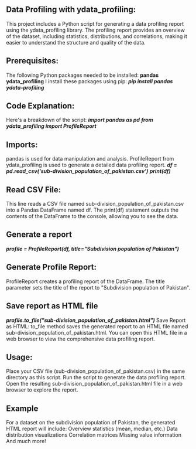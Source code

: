 ## Data Profiling with ydata_profiling:
This project includes a Python script for generating a data profiling report using the ydata_profiling library. The profiling report provides an overview of the dataset, including statistics, distributions, and correlations, making it easier to understand the structure and quality of the data.
## Prerequisites:
The following Python packages needed to be installed:
**pandas**
**ydata_profiling**
I install these packages using pip:
***pip install pandas ydata-profiling***
## Code Explanation:
Here's a breakdown of the script:
***import pandas as pd***
***from ydata_profiling import ProfileReport***
## Imports:
pandas is used for data manipulation and analysis.
ProfileReport from ydata_profiling is used to generate a detailed data profiling report.
***df = pd.read_csv('sub-division_population_of_pakistan.csv')***
***print(df)***
## Read CSV File:
This line reads a CSV file named sub-division_population_of_pakistan.csv into a Pandas DataFrame named df.
The print(df) statement outputs the contents of the DataFrame to the console, allowing you to see the data.
## Generate a report
***profile = ProfileReport(df, title="Subdivision population of Pakistan")***
## Generate Profile Report:
ProfileReport creates a profiling report of the DataFrame.
The title parameter sets the title of the report to "Subdivision population of Pakistan".
## Save report as HTML file
***profile.to_file("sub-division_population_of_pakistan.html")***
Save Report as HTML:
to_file method saves the generated report to an HTML file named sub-division_population_of_pakistan.html.
You can open this HTML file in a web browser to view the comprehensive data profiling report.
## Usage:
Place your CSV file (sub-division_population_of_pakistan.csv) in the same directory as this script.
Run the script to generate the data profiling report.
Open the resulting sub-division_population_of_pakistan.html file in a web browser to explore the report.
## Example
For a dataset on the subdivision population of Pakistan, the generated HTML report will include:
Overview statistics (mean, median, etc.)
Data distribution visualizations
Correlation matrices
Missing value information
And much more!

